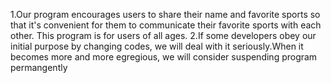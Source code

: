 1.Our program encourages users to share their name and favorite sports so that it's convenient for them to communicate their favorite sports with each other. This program is for users of all ages.
2.If some developers obey our initial purpose by changing codes, we will deal with it seriously.When it becomes more and more egregious, we will consider suspending program permangently